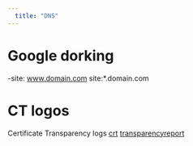 ```yaml
---
  title: "DNS"
---
```


# Google dorking
-site: www.domain.com site:*.domain.com

# CT logos
Certificate Transparency logs
[crt](crt.sh)
[transparencyreport](https://transparencyreport.google.com/https/certificates)
